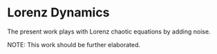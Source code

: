 # Lorenz Dynamics

The present work plays with Lorenz chaotic equations by adding noise. 

NOTE: This work should be further elaborated.
